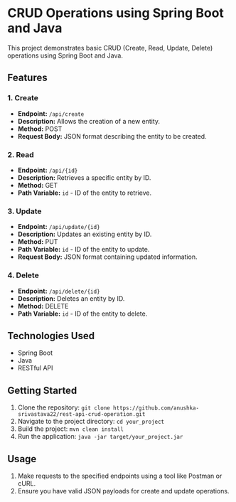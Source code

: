 # CRUD Operations using Spring Boot and Java

This project demonstrates basic CRUD (Create, Read, Update, Delete) operations using Spring Boot and Java.

## Features

### 1. Create
- **Endpoint:** `/api/create`
- **Description:** Allows the creation of a new entity.
- **Method:** POST
- **Request Body:** JSON format describing the entity to be created.

### 2. Read
- **Endpoint:** `/api/{id}`
- **Description:** Retrieves a specific entity by ID.
- **Method:** GET
- **Path Variable:** `id` - ID of the entity to retrieve.

### 3. Update
- **Endpoint:** `/api/update/{id}`
- **Description:** Updates an existing entity by ID.
- **Method:** PUT
- **Path Variable:** `id` - ID of the entity to update.
- **Request Body:** JSON format containing updated information.

### 4. Delete
- **Endpoint:** `/api/delete/{id}`
- **Description:** Deletes an entity by ID.
- **Method:** DELETE
- **Path Variable:** `id` - ID of the entity to delete.

## Technologies Used
- Spring Boot
- Java
- RESTful API

## Getting Started
1. Clone the repository: `git clone https://github.com/anushka-srivastava22/rest-api-crud-operation.git`
2. Navigate to the project directory: `cd your_project`
3. Build the project: `mvn clean install`
4. Run the application: `java -jar target/your_project.jar`

## Usage
1. Make requests to the specified endpoints using a tool like Postman or cURL.
2. Ensure you have valid JSON payloads for create and update operations.
